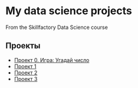 # My data science projects

From the Skillfactory Data Science course

## Проекты

* [Проект 0. Игра: Угадай число](https://github.com/nikolkodv/data_science_test/tree/main/Project0)
* [Проект 1](____)
* [Проект 2](____)
* [Проект 3](____)
